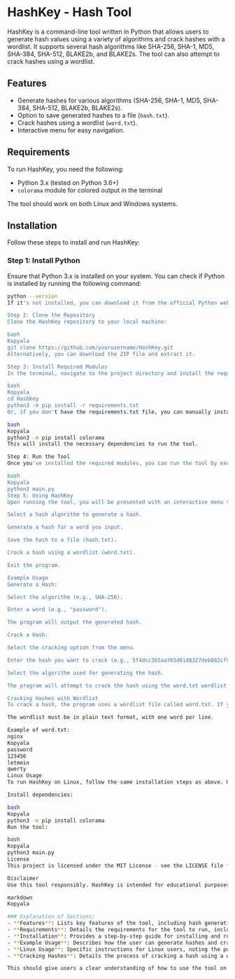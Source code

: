 # HashKey - Hash Tool

HashKey is a command-line tool written in Python that allows users to generate hash values using a variety of algorithms and crack hashes with a wordlist. It supports several hash algorithms like SHA-256, SHA-1, MD5, SHA-384, SHA-512, BLAKE2b, and BLAKE2s. The tool can also attempt to crack hashes using a wordlist.

## Features
- Generate hashes for various algorithms (SHA-256, SHA-1, MD5, SHA-384, SHA-512, BLAKE2b, BLAKE2s).
- Option to save generated hashes to a file (`hash.txt`).
- Crack hashes using a wordlist (`word.txt`).
- Interactive menu for easy navigation.

## Requirements

To run HashKey, you need the following:
- Python 3.x (tested on Python 3.6+)
- `colorama` module for colored output in the terminal

The tool should work on both Linux and Windows systems.

## Installation

Follow these steps to install and run HashKey:

### Step 1: Install Python

Ensure that Python 3.x is installed on your system. You can check if Python is installed by running the following command:

```bash
python --version
If it's not installed, you can download it from the official Python website: https://www.python.org/downloads/

Step 2: Clone the Repository
Clone the HashKey repository to your local machine:

bash
Kopyala
git clone https://github.com/yourusername/HashKey.git
Alternatively, you can download the ZIP file and extract it.

Step 3: Install Required Modules
In the terminal, navigate to the project directory and install the required modules:

bash
Kopyala
cd HashKey
python3 -m pip install -r requirements.txt
Or, if you don't have the requirements.txt file, you can manually install the required module:

bash
Kopyala
python3 -m pip install colorama
This will install the necessary dependencies to run the tool.

Step 4: Run the Tool
Once you've installed the required modules, you can run the tool by executing:

bash
Kopyala
python3 main.py
Step 5: Using HashKey
Upon running the tool, you will be presented with an interactive menu that allows you to:

Select a hash algorithm to generate a hash.

Generate a hash for a word you input.

Save the hash to a file (hash.txt).

Crack a hash using a wordlist (word.txt).

Exit the program.

Example Usage
Generate a Hash:

Select the algorithm (e.g., SHA-256).

Enter a word (e.g., "password").

The program will output the generated hash.

Crack a Hash:

Select the cracking option from the menu.

Enter the hash you want to crack (e.g., 5f4dcc3b5aa765d61d8327deb882cf99 for "password").

Select the algorithm used for generating the hash.

The program will attempt to crack the hash using the word.txt wordlist.

Cracking Hashes with Wordlist
To crack a hash, the program uses a wordlist file called word.txt. If you don't have a wordlist, you can either create your own or find a list online (e.g., from https://github.com/digininja/Wordlist-Collections).

The wordlist must be in plain text format, with one word per line.

Example of word.txt:
nginx
Kopyala
password
123456
letmein
qwerty
Linux Usage
To run HashKey on Linux, follow the same installation steps as above. However, you may need to use python3 instead of python in some commands:

Install dependencies:

bash
Kopyala
python3 -m pip install colorama
Run the tool:

bash
Kopyala
python3 main.py
License
This project is licensed under the MIT License - see the LICENSE file for details.

Disclaimer
Use this tool responsibly. HashKey is intended for educational purposes and ethical use only. Do not use it to crack passwords or hashes without explicit permission.

markdown
Kopyala

### Explanation of Sections:
- **Features**: Lists key features of the tool, including hash generation and cracking.
- **Requirements**: Details the requirements for the tool to run, including Python and necessary modules.
- **Installation**: Provides a step-by-step guide for installing and running the tool.
- **Example Usage**: Describes how the user can generate hashes and crack them using the tool.
- **Linux Usage**: Specific instructions for Linux users, noting the potential need for `python3` instead of `python`.
- **Cracking Hashes**: Details the process of cracking a hash using a wordlist and the file format expected for the wordlist.

This should give users a clear understanding of how to use the tool on both Linux and Windows platforms!


